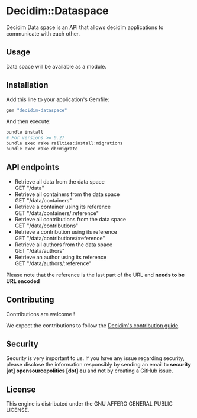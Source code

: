 # Decidim::Dataspace

Decidim Data space is an API that allows decidim applications to communicate with each other.

## Usage

Data space will be available as a module.

## Installation

Add this line to your application's Gemfile:

```ruby
gem "decidim-dataspace"
```

And then execute:

```bash
bundle install
# For versions >= 0.27
bundle exec rake railties:install:migrations
bundle exec rake db:migrate
```

## API endpoints
+ Retrieve all data from the data space\
GET "/data"
+ Retrieve all containers from the data space\
GET "/data/containers"
+ Retrieve a container using its reference\
GET "/data/containers/:reference"
+ Retrieve all contributions from the data space\
GET "/data/contributions"
+ Retrieve a contribution using its reference\
GET "/data/contributions/:reference"
+ Retrieve all authors from the data space\
GET "/data/authors"
+ Retrieve an author using its reference\
GET "/data/authors/:reference"

Please note that the reference is the last part of the URL and **needs to be URL encoded**

## Contributing

Contributions are welcome !

We expect the contributions to follow the [Decidim's contribution guide](https://github.com/decidim/decidim/blob/develop/CONTRIBUTING.adoc).

## Security

Security is very important to us. If you have any issue regarding security, please disclose the information responsibly by sending an email to __security [at] opensourcepolitics [dot] eu__ and not by creating a GitHub issue.

## License

This engine is distributed under the GNU AFFERO GENERAL PUBLIC LICENSE.
